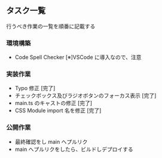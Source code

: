 ## タスク一覧

行うべき作業の一覧を順番に記載する

### 環境構築

- Code Spell Checker
  [※]VSCode に導入なので、注意

### 実装作業

- Typo 修正
  [完了]
- チェックボックス及びラジオボタンのフォーカス表示
  [完了]
- main.ts のキャストの修正
  [完了]
- CSS Module import 名を修正
  [完了]

### 公開作業

- 最終確認をし main へプルリク
- main へプルリクをしたら、ビルドしデプロイする
